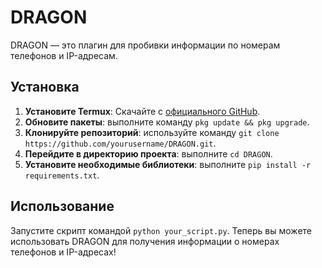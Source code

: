 # DRAGON

DRAGON — это плагин для пробивки информации по номерам телефонов и IP-адресам.

## Установка

1. **Установите Termux**: Скачайте с [официального GitHub](https://github.com/termux/termux-app/releases).
2. **Обновите пакеты**: выполните команду `pkg update && pkg upgrade`.
3. **Клонируйте репозиторий**: используйте команду `git clone https://github.com/yourusername/DRAGON.git`.
4. **Перейдите в директорию проекта**: выполните `cd DRAGON`.
5. **Установите необходимые библиотеки**: выполните `pip install -r requirements.txt`.

## Использование

Запустите скрипт командой `python your_script.py`. Теперь вы можете использовать DRAGON для получения информации о номерах телефонов и IP-адресах!
